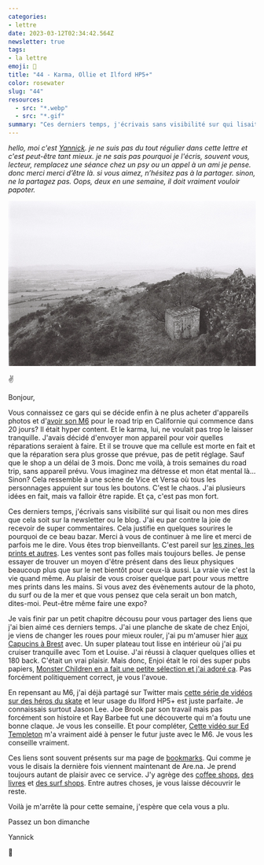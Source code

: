 ```yaml
---
categories:
- lettre
date: 2023-03-12T02:34:42.564Z
newsletter: true
tags:
- la lettre
emoji: 💌
title: "44 - Karma, Ollie et Ilford HP5+"
color: rosewater
slug: "44"
resources:
  - src: "*.webp"
  - src: "*.gif"
summary: "Ces derniers temps, j'écrivais sans visibilité sur qui lisait ou non mes dires que cela soit sur la newsletter ou le blog. J'ai eu par contre la joie de recevoir de super commentaires. Cela justifie en quelques sourires le pourquoi de ce beau bazar. Merci à vous de continuer à me lire et merci de parfois me le dire. Vous êtes trop bienveillants."
---
```


*hello, moi c'est [Yannick](https://yannickschutz.com). je ne suis pas du tout régulier dans cette lettre et c'est peut-être tant mieux. je ne sais pas pourquoi je l'écris, souvent vous, lecteur, remplacez une séance chez un psy ou un appel à un ami je pense. donc merci merci d’être là. si vous aimez, n’hésitez pas à la partager. sinon, ne la partagez pas. Oops, deux en une semaine, il doit vraiment vouloir papoter.*

 ![](cover.webp)

✌️

Bonjour,

Vous connaissez ce gars qui se décide enfin à ne plus acheter d'appareils photos et d'[avoir son M6](https://yannickschutz.com/leica-m6) pour le road trip en Californie qui commence dans 20 jours? Il était hyper content. Et le karma, lui, ne voulait pas trop le laisser tranquille. J'avais décidé d'envoyer mon appareil pour voir quelles réparations seraient à faire. Et il se trouve que ma cellule est morte en fait et que la réparation sera plus grosse que prévue, pas de petit réglage. Sauf que le shop a un délai de 3 mois. Donc me voilà, à trois semaines du road trip, sans appareil prévu. Vous imaginez ma détresse et mon état mental là... Sinon? Cela ressemble à une scène de Vice et Versa où tous les personnages appuient sur tous les boutons. C'est le chaos. J'ai plusieurs idées en fait, mais va falloir être rapide. Et ça, c'est pas mon fort.

Ces derniers temps, j'écrivais sans visibilité sur qui lisait ou non mes dires que cela soit sur la newsletter ou le blog. J'ai eu par contre la joie de recevoir de super commentaires. Cela justifie en quelques sourires le pourquoi de ce beau bazar. Merci à vous de continuer à me lire et merci de parfois me le dire. Vous êtes trop bienveillants. C'est pareil sur [les zines, les prints et autres](https://yannickschutz.com/shop). Les ventes sont pas folles mais toujours belles. Je pense essayer de trouver un moyen d'être présent dans des lieux physiques beaucoup plus que sur le net bientôt pour ceux-là aussi. La vraie vie c'est la vie quand même. Au plaisir de vous croiser quelque part pour vous mettre mes prints dans les mains. Si vous avez des évènements autour de la photo, du surf ou de la mer et que vous pensez que cela serait un bon match, dites-moi. Peut-être même faire une expo?

Je vais finir par un petit chapitre décousu pour vous partager des liens que j'ai bien aimé ces derniers temps. J'ai une planche de skate de chez Enjoi, je viens de changer les roues pour mieux rouler, j'ai pu m'amuser hier [aux Capucins à Brest](https://www.ateliersdescapucins.fr/fr) avec. Un super plateau tout lisse en intérieur où j'ai pu cruiser tranquille avec Tom et Louise. J'ai réussi à claquer quelques ollies et 180 back. C'était un vrai plaisir. Mais donc, Enjoi était le roi des super pubs papiers, [Monster Children en a fait une petite sélection et j'ai adoré ça](https://www.monsterchildren.com/articles/enjoy-ads). Pas forcément politiquement correct, je vous l'avoue.

En repensant au M6, j'ai déjà partagé sur Twitter mais [cette série de vidéos sur des héros du skate](https://www.youtube.com/watch?v=nD0VM0NWwSA&list=PLarwq93oldzQ7jebYkhYA6bagabds-Xib) et leur usage du Ilford HP5+ est juste parfaite. Je connaissais surtout Jason Lee. Joe Brook par son travail mais pas forcément son histoire et Ray Barbee fut une découverte qui m'a foutu une bonne claque. Je vous les conseille. Et pour compléter, [Cette vidéo sur Ed Templeton](https://vimeo.com/42242442?embedded=true&source=vimeo_logo&owner=1689513) m'a vraiment aidé à penser le futur juste avec le M6. Je vous les conseille vraiment.

Ces liens sont souvent présents sur ma page de [bookmarks](https://yannickschutz.com/bookmarks). Qui comme je vous le disais la dernière fois viennent maintenant de Are.na. Je prend toujours autant de plaisir avec ce service. J'y agrège des [coffee shops](https://www.are.na/bonjour-yannick/coffee-shop-enhrz-ziidk), [des livres](https://www.are.na/bonjour-yannick/on-paper-yjfbcwrkly4) et [des surf shops](https://www.are.na/bonjour-yannick/surf-shops). Entre autres choses, je vous laisse découvrir le reste.

Voilà je m'arrête là pour cette semaine, j'espère que cela vous a plu.

Passez un bon dimanche

Yannick

💌

